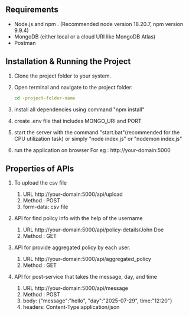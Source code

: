 ## Requirements

- Node.js  and npm .  (Recommended node version 18.20.7, npm version 9.9.4)
- MongoDB  (either local or a cloud URI like MongoDB Atlas)
- Postman
  
## Installation & Running the Project

1. Clone  the project folder to your system.

2. Open terminal and navigate to the project folder:
   ```bash
   cd -project-folder-name
3. install all dependencies using command "npm install"
4. create .env file that includes MONGO_URI and PORT
5. start the server with the command "start.bat"(recommended for the CPU utilization task) or simply "node index.js" or "nodemon index.js"
6. run  the application on browser For eg : http://your-domain:5000

## Properties of APIs

1. To upload the csv file  
   1. URL http://your-domain:5000/api/upload
   2. Method : POST
   3. form-data: csv file

2.  API for find policy info with the help of the username
    1. URL http://your-domain:5000/api/policy-details/John Doe
    2. Method : GET

3. API for provide aggregated policy by each user.
   1. URL http://your-domain:5000/api/aggregated_policy
   2. Method : GET

4. API for post-service that takes the message, day, and time
   1. URL http://your-domain:5000/api/message
   2. Method : POST
   3. body: {"message":"hello", "day":"2025-07-29", time:"12:20"}
   4. headers:  Content-Type:application/json
 

   
